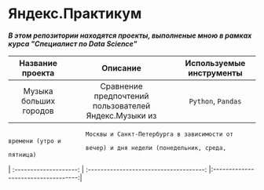 # Яндекс.Практикум
***В этом репозитории находятся проекты, выполненые мною в рамках курса "Специалист по Data Science"***

| **Название проекта**                  | **Описание**                 | **Используемые инструменты**    |
| :--------------------: | :-------------------------------------: |:-----------------------------------:|
| Музыка больших городов| Сравнение предпочтений пользователей Яндекс.Музыки из      | `Python`, `Pandas`|
                          Москвы и Санкт-Петербурга в зависимости от времени (утро и
                          вечер) и дня недели (понедельник, среда, пятница) 
| :--------------------: | :-------------------------------------: |:-----------------------------------:|
